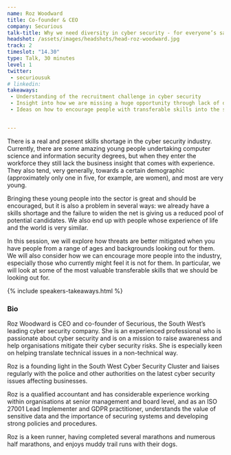 ```yaml
---
name: Roz Woodward
title: Co-founder & CEO
company: Securious
talk-title: Why we need diversity in cyber security - for everyone’s sake!
headshot: /assets/images/headshots/head-roz-woodward.jpg
track: 2
timeslot: "14.30"
type: Talk, 30 minutes
level: 1
twitter:
 - securiousuk
# linkedin: 
takeaways:
 - Understanding of the recruitment challenge in cyber security
 - Insight into how we are missing a huge opportunity through lack of diversity
 - Ideas on how to encourage people with transferable skills into the sector


---
```

There is a real and present skills shortage in the cyber security industry. 
Currently, there are some amazing young people undertaking computer science and information security degrees, but when they enter the workforce they still lack the business insight that comes with experience. They also tend, very generally, towards a certain demographic (approximately only one in five, for example, are women), and most are very young. 

Bringing these young people into the sector is great and should be encouraged, but it is also a problem in several ways: we already have a skills shortage and the failure to widen the net is giving us a reduced pool of potential candidates. We also end up with people whose experience of life and the world is very similar. 

In this session, we will explore how threats are better mitigated when you have people from a range of ages and backgrounds looking out for them. We will also consider how we can encourage more people into the industry, especially those who currently might feel it is not for them. In particular, we will look at some of the most valuable transferable skills that we should be looking out for.

{% include speakers-takeaways.html %}
<h3>Bio</h3>
Roz Woodward is CEO and co-founder of Securious, the South West’s leading cyber security company. 
She is an experienced professional who is passionate about cyber security and is on a mission to raise awareness and help organisations mitigate their cyber security risks. She is especially keen on helping translate technical issues in a non-technical way. 

Roz is a founding light in the South West Cyber Security Cluster and liaises regularly with the police and other authorities on the latest cyber security issues affecting businesses.

Roz is a qualified accountant and has considerable experience working within organisations at senior management and board level, and as an ISO 27001 Lead Implementer and GDPR practitioner, understands the value of sensitive data and the importance of securing systems and developing strong policies and procedures.

Roz is a keen runner, having completed several marathons and numerous half marathons, and enjoys muddy trail runs with their dogs.
